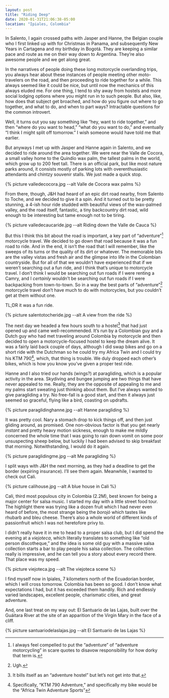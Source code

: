 ```yaml
---
layout: post
title: "Riding Deep"
date: 2020-01-31T21:06:38-05:00
location: "Ipiales, Colombia"
---
```


In Salento, I again crossed paths with Jasper and Hanne, the Belgian couple who I first linked up with for Christmas in Panama, and subsequently New Years in Cartagena and my birthday in Bogotá. They are keeping a similar pace and route as me on their way down to Argentina. They’re also awesome people and we get along great.

In the narratives of people doing these long motorcycle overlanding trips, you always hear about these instances of people meeting other moto-travelers on the road, and then proceeding to ride together for a while. This always seemed like it could be nice, but until now the mechanics of this always eluded me. For one thing, I tend to shy away from hostels and more social lodging options where you might run in to such people. But also, like, how does that subject get broached, and how do you figure out where to go together, and what to do, and when to part ways? Intractable questions for the common introvert.

Well, it turns out you say something like “hey, want to ride together,” and then “where do you want to head,” “what do you want to do,” and eventually “I think I might split off tomorrow.” I wish someone would have told me that earlier.

But anyways I met up with Jasper and Hanne again in Salento, and we decided to ride around the area together. We were near the Valle de Cocora, a small valley home to the Quindío wax palm, the tallest palms in the world, which grow up to 200 feet tall. There is an official park, but like most nature parks around, it consists mostly of parking lots with overenthusiastic attendants and chintzy souvenir stalls. We just made a quick stop.

{% picture valledecocora.jpg --alt Valle de Cocora wax palms %}

From there, though, J&H had heard of an epic dirt road nearby, from Salento to Toche, and we decided to give it a spin. And it turned out to be pretty stunning, a 4-ish hour ride studded with beautiful views of the wax-palmed valley, and the road itself, fantastic, a tiny backcountry dirt road, wild enough to be interesting but tame enough not to be tiring.

{% picture valledecaucaride.jpg --alt Riding down the Valle de Cauca %}

But this I think this bit about the road is important, a key part of “adventure”[^1] motorcycle travel. We decided to go down that road because it was a fun road to ride. And in the end, it isn’t the road that I will remember, like the sweeps of its turns or the quality of its dirt or whatever. The memorable bits are the valley vistas and fresh air and the glimpse into life in the Colombian countryside. But for all of that we wouldn’t have experienced that if we weren’t searching out a fun ride, and I think that’s unique to motorcycle travel. I don’t think I would be searching out fun roads if I were renting a Camry, and I *certainly* wouldn’t be searching out fun roads if I were backpacking from town-to-town. So in a way the best parts of “adventure”[^2] motorcycle travel don’t have much to do with motorcycles, but you couldn’t get at them without one.

TL;DR it was a fun ride.

{% picture salentotocheride.jpg --alt A view from the ride %}

The next day we headed a few hours south to a hostel[^3] that had just opened up and came well-recommended. It’s run by a Colombian guy and a Dutch guy who had met traveling around Colombia by motorcycle and then decided to open a motorcycle-focused hostel to keep the dream alive. It was a fairly laid back couple of days, although I did swap bikes and go on a short ride with the Dutchman so he could try my Africa Twin and I could try his KTM 790[^4], which, that thing is trouble. We duly dropped each other’s bikes, which is how you know you’ve given a proper test ride.

Hanne and I also tried our hands (wings?) at paragliding, which is a popular activity in the area. Skydiving and bungee jumping are two things that have never appealed to me. Really, they are the opposite of appealing to me and my palms start sweating just thinking about them. But I’ve always wanted to give paragliding a try. No free-fall is a good start, and then it always just seemed so graceful, flying like a bird, coasting on updrafts.

{% picture paraglidinghanne.jpg --alt Hanne paragliding %}

It was pretty cool. Nary a stomach drop to kick things off, and then just gliding around, as promised. One non-obvious factor is that you get nearly *instant* and pretty heavy motion sickness, enough to make me mildly concerned the whole time that I was going to rain down vomit on some poor unsuspecting sheep below, but luckily I had been advised to skip breakfast that morning. Notwithstanding, I would do it again.

{% picture paraglidingme.jpg --alt Me paragliding %}

I split ways with J&H the next morning, as they had a deadline to get the border (expiring insurance). I’ll see them again. Meanwhile, I wanted to check out Cali.

{% picture calihouse.jpg --alt A blue house in Cali %}

Cali, third most populous city in Colombia (2.2M), best known for being a major center for salsa music. I started my day with a little street food tour. The highlight there was trying like a dozen fruit which I had never even heard of before, the most strange being the *borojó* which tastes like rhubarb and bleu cheese. There’s also a whole world of different kinds of passionfruit which I was not heretofore privy to.

I didn’t really have it in me to head to a proper salsa club, but I did spend the evening at a *viejoteca*, which literally translates to something like “old person discotheque,” and the idea is some old guy with a massive salsa collection starts a bar to play people his salsa collection. The collection really is impressive, and he can tell you a story about every record there. That place was my speed.

{% picture viejoteca.jpg --alt The viejoteca scene %}

I find myself now in Ipiales, 7 kilometers north of the Ecuadorian border, which I will cross tomorrow. Colombia has been so good. I don’t know what expectations I had, but it has exceeded them handily. Rich and endlessly varied landscapes, excellent people, charismatic cities, and great adventure.

And, one last treat on my way out: El Santuario de las Lajas, built over the Guáitara River at the site of an apparition of the Virgin Mary in the face of a cliff.

{% picture santuariodelaslajas.jpg --alt El Santuario de las Lajas %}

 
[^1]: I always feel compelled to put the “adventure” of “adventure motorcycling” in scare quotes to disavow responsibility for how dorky that term is.
[^2]: Ugh.
[^3]: It bills itself as an “adventure hostel” but let’s not get into that.
[^4]: Specifically, “KTM 790 Adventure,” and specifically my bike would be the “Africa Twin Adventure Sports”